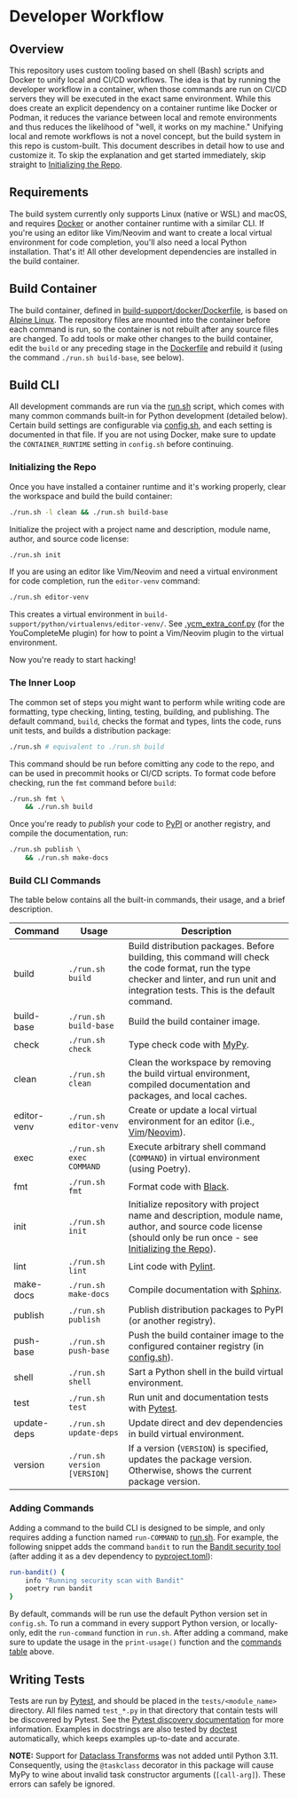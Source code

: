 # Developer Workflow

## Overview

This repository uses custom tooling based on shell (Bash) scripts and Docker to unify local and CI/CD workflows.
The idea is that by running the developer workflow in a container, when those commands are run on CI/CD servers they will be executed in the exact same environment.
While this does create an explicit dependency on a container runtime like Docker or Podman,
it reduces the variance between local and remote environments and thus reduces the likelihood of "well, it works on my machine."
Unifying local and remote workflows is not a novel concept, but the build system in this repo is custom-built.
This document describes in detail how to use and customize it. To skip the explanation and get started immediately, skip straight to [Initializing the Repo](#initializing-the-repo).

## Requirements

The build system currently only supports Linux (native or WSL) and macOS, and requires [Docker](https://www.docker.com/) or another container runtime with a similar CLI.
If you're using an editor like Vim/Neovim and want to create a local virtual environment for code completion, you'll also need a local Python installation.
That's it! All other development dependencies are installed in the build container.

## Build Container

The build container, defined in [build-support/docker/Dockerfile](build-support/docker/Dockerfile), is based on [Alpine Linux](https://hub.docker.com/_/alpine).
The repository files are mounted into the container before each command is run, so the container is not rebuilt after any source files are changed.
To add tools or make other changes to the build container, edit the `build` or any preceding stage in the [Dockerfile](build-support/docker/Dockerfile)
and rebuild it (using the command `./run.sh build-base`, see below).

## Build CLI

All development commands are run via the [run.sh](run.sh) script, which comes with many common commands built-in for Python development (detailed below).
Certain build settings are configurable via [config.sh](build-support/shell/run/config.sh), and each setting is documented in that file.
If you are not using Docker, make sure to update the `CONTAINER_RUNTIME` setting in `config.sh` before continuing.

### Initializing the Repo

Once you have installed a container runtime and it's working properly, clear the workspace and build the build container:

```bash
./run.sh -l clean && ./run.sh build-base
```

Initialize the project with a project name and description, module name, author, and source code license:

```bash
./run.sh init
```

If you are using an editor like Vim/Neovim and need a virtual environment for code completion, run the `editor-venv` command:

```bash
./run.sh editor-venv
```

This creates a virtual environment in `build-support/python/virtualenvs/editor-venv/`. See [.ycm_extra_conf.py](.ycm_extra_conf.py)
(for the YouCompleteMe plugin) for how to point a Vim/Neovim plugin to the virtual environment.

Now you're ready to start hacking!

### The Inner Loop 

The common set of steps you might want to perform while writing code are formatting, type checking, linting, testing, building, and publishing.
The default command, `build`, checks the format and types, lints the code, runs unit tests, and builds a distribution package:

```bash
./run.sh # equivalent to ./run.sh build
```

This command should be run before comitting any code to the repo, and can be used in precommit hooks or CI/CD scripts.
To format code before checking, run the `fmt` command before `build`:

```bash
./run.sh fmt \
    && ./run.sh build
```

Once you're ready to _publish_ your code to [PyPI](https://pypi.org/) or another registry, and compile the documentation, run:

```bash
./run.sh publish \
    && ./run.sh make-docs
```

### Build CLI Commands

The table below contains all the built-in commands, their usage, and a brief description.

| Command     | Usage                        | Description                                                                                                                                                                              |
|-------------|------------------------------|------------------------------------------------------------------------------------------------------------------------------------------------------------------------------------------|
| build       | `./run.sh build`             | Build distribution packages. Before building, this command will check the code format, run the type checker and linter, and run unit and integration tests. This is the default command. |
| build-base  | `./run.sh build-base`        | Build the build container image.                                                                                                                                                         |
| check       | `./run.sh check`             | Type check code with [MyPy](https://mypy.readthedocs.io/en/stable/introduction.html).                                                                                                    |
| clean       | `./run.sh clean`             | Clean the workspace by removing the build virtual environment, compiled documentation and packages, and local caches.                                                                    |
| editor-venv | `./run.sh editor-venv`       | Create or update a local virtual environment for an editor (i.e., [Vim](https://www.vim.org/)/[Neovim](https://neovim.io/)).                                                             |
| exec        | `./run.sh exec COMMAND`      | Execute arbitrary shell command (`COMMAND`) in virtual environment (using Poetry).                                                                                                       |
| fmt         | `./run.sh fmt`               | Format code with [Black](https://black.readthedocs.io/en/stable/).                                                                                                                       |
| init        | `./run.sh init`              | Initialize repository with project name and description, module name, author, and source code license (should only be run once - see [Initializing the Repo](#initializing-the-repo)).   |
| lint        | `./run.sh lint`              | Lint code with [Pylint](https://pylint.pycqa.org/en/latest/intro.html).                                                                                                                  |
| make-docs   | `./run.sh make-docs`         | Compile documentation with [Sphinx](https://www.sphinx-doc.org/en/master/).                                                                                                              |
| publish     | `./run.sh publish`           | Publish distribution packages to PyPI (or another registry).                                                                                                                             |
| push-base   | `./run.sh push-base`         | Push the build container image to the configured container registry (in [config.sh](build-support/shell/run/config.sh)).                                                                 |
| shell       | `./run.sh shell`             | Sart a Python shell in the build virtual environment.                                                                                                                                    |
| test        | `./run.sh test`              | Run unit and documentation tests with [Pytest](https://docs.pytest.org/en/latest/).                                                                                                      |
| update-deps | `./run.sh update-deps`       | Update direct and dev dependencies in build virtual environment.                                                                                                                         |
| version     | `./run.sh version [VERSION]` | If a version (`VERSION`) is specified, updates the package version. Otherwise, shows the current package version.                                                                        |

### Adding Commands

Adding a command to the build CLI is designed to be simple, and only requires adding a function named `run-COMMAND` to [run.sh](run.sh).
For example, the following snippet adds the command `bandit` to run the [Bandit security tool](https://bandit.readthedocs.io/en/latest/)
(after adding it as a dev dependency to [pyproject.toml](pyproject.toml)):

```bash
run-bandit() {
    info "Running security scan with Bandit"
    poetry run bandit
}
```

By default, commands will be run use the default Python version set in `config.sh`. To run a command in every support Python version, or locally-only, edit the `run-command` function in `run.sh`.
After adding a command, make sure to update the usage in the `print-usage()` function and the [commands table](#build-cli-commands) above.

## Writing Tests

Tests are run by [Pytest](https://docs.pytest.org/en/latest/), and should be placed in the `tests/<module_name>` directory.
All files named `test_*.py` in that directory that contain tests will be discovered by Pytest.
See the [Pytest discovery documentation](https://docs.pytest.org/en/6.2.x/example/pythoncollection.html) for more information.
Examples in docstrings are also tested by [doctest](https://docs.python.org/3/library/doctest.html) automatically, which keeps examples up-to-date and accurate.

**NOTE:** Support for [Dataclass Transforms](https://peps.python.org/pep-0681) was not added until Python 3.11.
Consequently, using the `@taskclass` decorator in this package will cause MyPy to wine about invalid task constructor arguments (`[call-arg]`).
These errors can safely be ignored.
